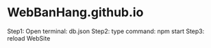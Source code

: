 # WebBanHang.github.io

Step1: Open terminal: db.json
Step2: type command: npm start
Step3: reload WebSite

